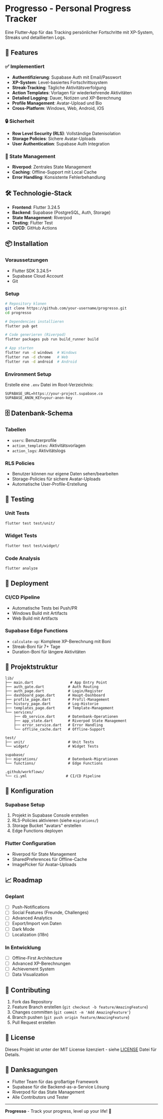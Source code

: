 # Progresso - Personal Progress Tracker

Eine Flutter-App für das Tracking persönlicher Fortschritte mit XP-System, Streaks und detaillierten Logs.

## 🚀 Features

### ✅ Implementiert
- **Authentifizierung**: Supabase Auth mit Email/Passwort
- **XP-System**: Level-basiertes Fortschrittssystem
- **Streak-Tracking**: Tägliche Aktivitätsverfolgung
- **Action Templates**: Vorlagen für wiederkehrende Aktivitäten
- **Detailed Logging**: Dauer, Notizen und XP-Berechnung
- **Profile Management**: Avatar-Upload und Bio
- **Cross-Platform**: Windows, Web, Android, iOS

### 🔒 Sicherheit
- **Row Level Security (RLS)**: Vollständige Datenisolation
- **Storage Policies**: Sichere Avatar-Uploads
- **User Authentication**: Supabase Auth Integration

### 📱 State Management
- **Riverpod**: Zentrales State Management
- **Caching**: Offline-Support mit Local Cache
- **Error Handling**: Konsistente Fehlerbehandlung

## 🛠️ Technologie-Stack

- **Frontend**: Flutter 3.24.5
- **Backend**: Supabase (PostgreSQL, Auth, Storage)
- **State Management**: Riverpod
- **Testing**: Flutter Test
- **CI/CD**: GitHub Actions

## 📦 Installation

### Voraussetzungen
- Flutter SDK 3.24.5+
- Supabase Cloud Account
- Git

### Setup
```bash
# Repository klonen
git clone https://github.com/your-username/progresso.git
cd progresso

# Dependencies installieren
flutter pub get

# Code generieren (Riverpod)
flutter packages pub run build_runner build

# App starten
flutter run -d windows  # Windows
flutter run -d chrome   # Web
flutter run -d android  # Android
```

### Environment Setup
Erstelle eine `.env` Datei im Root-Verzeichnis:
```env
SUPABASE_URL=https://your-project.supabase.co
SUPABASE_ANON_KEY=your-anon-key
```

## 🗄️ Datenbank-Schema

### Tabellen
- `users`: Benutzerprofile
- `action_templates`: Aktivitätsvorlagen
- `action_logs`: Aktivitätslogs

### RLS Policies
- Benutzer können nur eigene Daten sehen/bearbeiten
- Storage-Policies für sichere Avatar-Uploads
- Automatische User-Profile-Erstellung

## 🧪 Testing

### Unit Tests
```bash
flutter test test/unit/
```

### Widget Tests
```bash
flutter test test/widget/
```

### Code Analysis
```bash
flutter analyze
```

## 🚀 Deployment

### CI/CD Pipeline
- Automatische Tests bei Push/PR
- Windows Build mit Artifacts
- Web Build mit Artifacts

### Supabase Edge Functions
- `calculate-xp`: Komplexe XP-Berechnung mit Boni
- Streak-Boni für 7+ Tage
- Duration-Boni für längere Aktivitäten

## 📁 Projektstruktur

```
lib/
├── main.dart                 # App Entry Point
├── auth_gate.dart           # Auth Routing
├── auth_page.dart           # Login/Register
├── dashboard_page.dart      # Haupt-Dashboard
├── profile_page.dart        # Profil-Management
├── history_page.dart        # Log-Historie
├── templates_page.dart      # Template-Management
└── services/
    ├── db_service.dart      # Datenbank-Operationen
    ├── app_state.dart       # Riverpod State Management
    ├── error_service.dart   # Error Handling
    └── offline_cache.dart   # Offline-Support

test/
├── unit/                    # Unit Tests
└── widget/                  # Widget Tests

supabase/
├── migrations/              # Datenbank-Migrationen
└── functions/               # Edge Functions

.github/workflows/
└── ci.yml                  # CI/CD Pipeline
```

## 🔧 Konfiguration

### Supabase Setup
1. Projekt in Supabase Console erstellen
2. RLS-Policies aktivieren (siehe `migrations/`)
3. Storage Bucket "avatars" erstellen
4. Edge Functions deployen

### Flutter Configuration
- Riverpod für State Management
- SharedPreferences für Offline-Cache
- ImagePicker für Avatar-Uploads

## 📈 Roadmap

### Geplant
- [ ] Push-Notifications
- [ ] Social Features (Freunde, Challenges)
- [ ] Advanced Analytics
- [ ] Export/Import von Daten
- [ ] Dark Mode
- [ ] Localization (i18n)

### In Entwicklung
- [ ] Offline-First Architecture
- [ ] Advanced XP-Berechnungen
- [ ] Achievement System
- [ ] Data Visualization

## 🤝 Contributing

1. Fork das Repository
2. Feature Branch erstellen (`git checkout -b feature/AmazingFeature`)
3. Changes committen (`git commit -m 'Add AmazingFeature'`)
4. Branch pushen (`git push origin feature/AmazingFeature`)
5. Pull Request erstellen

## 📄 License

Dieses Projekt ist unter der MIT License lizenziert - siehe [LICENSE](LICENSE) Datei für Details.

## 🙏 Danksagungen

- Flutter Team für das großartige Framework
- Supabase für die Backend-as-a-Service Lösung
- Riverpod für das State Management
- Alle Contributors und Tester

---

**Progresso** - Track your progress, level up your life! 🎯
